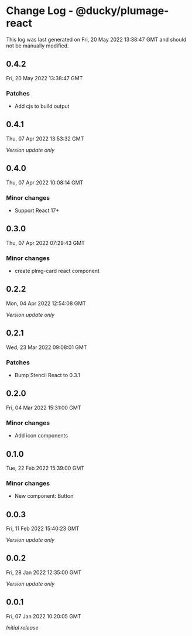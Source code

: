 # Change Log - @ducky/plumage-react

This log was last generated on Fri, 20 May 2022 13:38:47 GMT and should not be manually modified.

## 0.4.2
Fri, 20 May 2022 13:38:47 GMT

### Patches

- Add cjs to build output

## 0.4.1
Thu, 07 Apr 2022 13:53:32 GMT

_Version update only_

## 0.4.0
Thu, 07 Apr 2022 10:08:14 GMT

### Minor changes

- Support React 17+

## 0.3.0
Thu, 07 Apr 2022 07:29:43 GMT

### Minor changes

- create plmg-card react component

## 0.2.2
Mon, 04 Apr 2022 12:54:08 GMT

_Version update only_

## 0.2.1
Wed, 23 Mar 2022 09:08:01 GMT

### Patches

- Bump Stencil React to 0.3.1

## 0.2.0
Fri, 04 Mar 2022 15:31:00 GMT

### Minor changes

- Add icon components

## 0.1.0
Tue, 22 Feb 2022 15:39:00 GMT

### Minor changes

- New component: Button

## 0.0.3
Fri, 11 Feb 2022 15:40:23 GMT

_Version update only_

## 0.0.2
Fri, 28 Jan 2022 12:35:00 GMT

_Version update only_

## 0.0.1
Fri, 07 Jan 2022 10:20:05 GMT

_Initial release_

